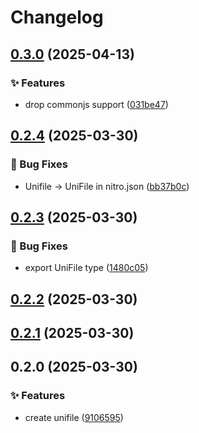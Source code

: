 # Changelog

## [0.3.0](https://github.com/shovel-kun/react-native-unifile/compare/v0.2.4...v0.3.0) (2025-04-13)

### ✨ Features

* drop commonjs support ([031be47](https://github.com/shovel-kun/react-native-unifile/commit/031be4764fe24b9522e56c21ee1ed9adbf54a5de))

## [0.2.4](https://github.com/shovel-kun/react-native-unifile/compare/v0.2.3...v0.2.4) (2025-03-30)

### 🐛 Bug Fixes

* Unifile -> UniFile in nitro.json ([bb37b0c](https://github.com/shovel-kun/react-native-unifile/commit/bb37b0c0da0660bac0d6d5320c5f4de019caa449))

## [0.2.3](https://github.com/shovel-kun/react-native-unifile/compare/v0.2.2...v0.2.3) (2025-03-30)

### 🐛 Bug Fixes

* export UniFile type ([1480c05](https://github.com/shovel-kun/react-native-unifile/commit/1480c056709e4ddc3df17048dc25e6ae9c0594a0))

## [0.2.2](https://github.com/shovel-kun/react-native-unifile/compare/v0.2.1...v0.2.2) (2025-03-30)

## [0.2.1](https://github.com/shovel-kun/react-native-unifile/compare/v0.2.0...v0.2.1) (2025-03-30)

## 0.2.0 (2025-03-30)

### ✨ Features

* create unifile ([9106595](https://github.com/shovel-kun/react-native-unifile/commit/910659557950238ad627ef09db6bead0ebd9a80f))
